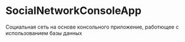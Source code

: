 # SocialNetworkConsoleApp
Социальная сеть на основе консольного приложение, работющее с использованием базы данных
